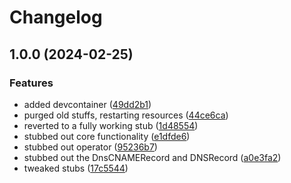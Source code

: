 # Changelog

## 1.0.0 (2024-02-25)


### Features

* added devcontainer ([49dd2b1](https://github.com/robbert229/pihole-operator/commit/49dd2b1dd2b06d490385eb1f3f7dbd882763d6d8))
* purged old stuffs, restarting resources ([44ce6ca](https://github.com/robbert229/pihole-operator/commit/44ce6caaa5ca0e666cfc10d550f98e800518aff9))
* reverted to a fully working stub ([1d48554](https://github.com/robbert229/pihole-operator/commit/1d4855418f7535f69b6596d30a54a4ac1fe4ad18))
* stubbed out core functionality ([e1dfde6](https://github.com/robbert229/pihole-operator/commit/e1dfde600fb98e03a2f0b821b1a2a193845ca113))
* stubbed out operator ([95236b7](https://github.com/robbert229/pihole-operator/commit/95236b760dbbd3abf07095f48d2806247d52405b))
* stubbed out the DnsCNAMERecord and DNSRecord ([a0e3fa2](https://github.com/robbert229/pihole-operator/commit/a0e3fa25a210bb8944ca1e382259c5a06f41db91))
* tweaked stubs ([17c5544](https://github.com/robbert229/pihole-operator/commit/17c554431eb185e0a39f94bbcf6fe1b3e506ad8d))
